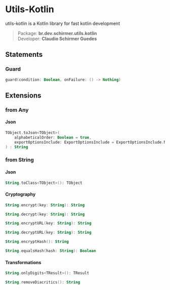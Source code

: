 # Utils-Kotlin
utils-kotlin is a Kotlin library for fast kotlin development

>Package: **br.dev.schirmer.utils.kotlin**<br/>
>Developer: **Claudio Schirmer Guedes**

## Statements

### Guard
```kotlin
guard(condition: Boolean, onFailure: () -> Nothing)
```

## Extensions

### from Any
#### Json
```kotlin
TObject.toJson<TObject>(
    alphabeticalOrder: Boolean = true,
    exportOptionsInclude: ExportOptionsInclude = ExportOptionsInclude.NON_EMPTY
) : String
```

### from String

#### Json
```kotlin
String.toClass<TObject>(): TObject
```

#### Cryptography
```kotlin
String.encrypt(key: String): String

String.decrypt(key: String): String

String.encryptURL(key: String): String

String.decryptURL(key: String): String

String.encryptHash(): String

String.equalsHash(hash: String): Boolean
```

#### Transformations
```kotlin
String.onlyDigits<TResult>(): TResult

String.removeDiacritics(): String
```